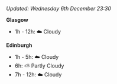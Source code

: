 *Updated: Wednesday 6th December 23:30*

**Glasgow**

* 1h - 12h: :cloud: Cloudy

**Edinburgh**

* 1h - 5h: :cloud: Cloudy
* 6h: :partly_sunny: Partly Cloudy
* 7h - 12h: :cloud: Cloudy
